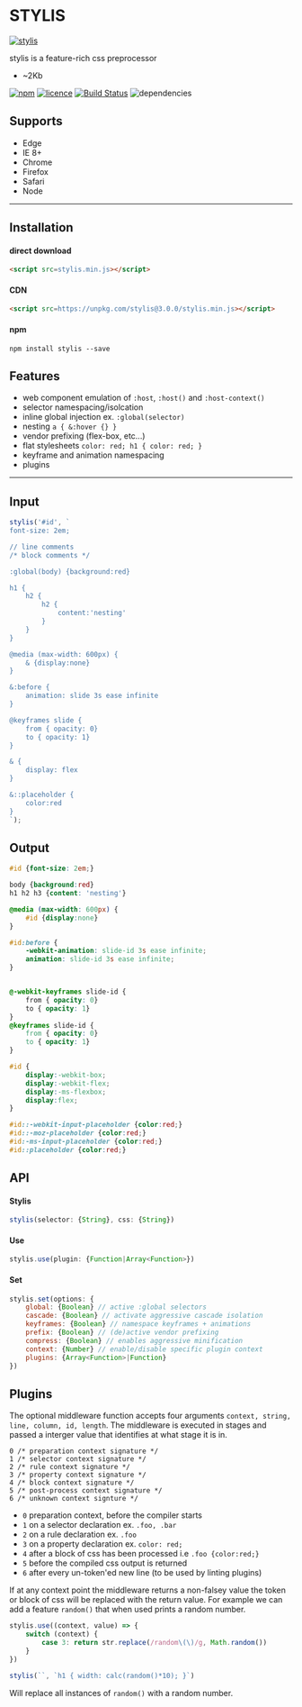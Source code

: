 # STYLIS

[![stylis](https://stylis.js.org/assets/logo.svg)](https://github.com/thysultan/stylis.js)

stylis is a feature-rich css preprocessor

- ~2Kb

[![npm](https://img.shields.io/npm/v/stylis.svg?style=flat)](https://www.npmjs.com/package/stylis) [![licence](https://img.shields.io/badge/licence-MIT-blue.svg?style=flat)](https://github.com/thysultan/stylis.js/blob/master/LICENSE.md) [![Build Status](https://semaphoreci.com/api/v1/thysultan/stylis-js/branches/master/shields_badge.svg)](https://semaphoreci.com/thysultan/stylis-js) ![dependencies](https://img.shields.io/badge/dependencies-none-green.svg?style=flat)

## Supports

* Edge
* IE 8+
* Chrome
* Firefox
* Safari
* Node

---

## Installation

#### direct download

```html
<script src=stylis.min.js></script>
```

#### CDN


```html
<script src=https://unpkg.com/stylis@3.0.0/stylis.min.js></script>
```

#### npm

```
npm install stylis --save
```

## Features

- web component emulation of `:host`, `:host()` and `:host-context()`
- selector namespacing/isolcation
- inline global injection ex. `:global(selector)`
- nesting `a { &:hover {} }`
- vendor prefixing (flex-box, etc...)
- flat stylesheets `color: red; h1 { color: red; }`
- keyframe and animation namespacing
- plugins

---

## Input

```javascript
stylis('#id', `
font-size: 2em;

// line comments
/* block comments */

:global(body) {background:red}

h1 {
	h2 {
		h2 {
			content:'nesting'
		}
	}
}

@media (max-width: 600px) {
	& {display:none}
}

&:before {
	animation: slide 3s ease infinite
}

@keyframes slide {
	from { opacity: 0}
	to { opacity: 1}
}

& {
	display: flex
}

&::placeholder {
	color:red
}
`);
```

## Output

```css
#id {font-size: 2em;}

body {background:red}
h1 h2 h3 {content: 'nesting'}

@media (max-width: 600px) {
	#id {display:none}
}

#id:before {
	-webkit-animation: slide-id 3s ease infinite;
	animation: slide-id 3s ease infinite;
}


@-webkit-keyframes slide-id {
	from { opacity: 0}
	to { opacity: 1}
}
@keyframes slide-id {
	from { opacity: 0}
	to { opacity: 1}
}

#id {
	display:-webkit-box;
	display:-webkit-flex;
	display:-ms-flexbox;
	display:flex;
}

#id::-webkit-input-placeholder {color:red;}
#id::-moz-placeholder {color:red;}
#id:-ms-input-placeholder {color:red;}
#id::placeholder {color:red;}
```

## API

#### Stylis

```javascript
stylis(selector: {String}, css: {String})
```

#### Use

```javascript
stylis.use(plugin: {Function|Array<Function>})
```

#### Set

```javascript
stylis.set(options: {
	global: {Boolean} // active :global selectors
	cascade: {Boolean} // activate aggressive cascade isolation
	keyframes: {Boolean} // namespace keyframes + animations
	prefix: {Boolean} // (de)active vendor prefixing
	compress: {Boolean} // enables aggressive minification
	context: {Number} // enable/disable specific plugin context
	plugins: {Array<Function>|Function}
})
```

## Plugins

The optional middleware function accepts four arguments `context, string, line, column, id, length`.
The middleware is executed in stages and passed a interger value that identifies at what stage it is in.

```
0 /* preparation context signature */
1 /* selector context signature */
2 /* rule context signature */
3 /* property context signature */
4 /* block context signature */
5 /* post-process context signature */
6 /* unknown context signture */
```

- `0` preparation context, before the compiler starts
- `1` on a selector declaration ex. `.foo, .bar`
- `2` on a rule declaration ex. `.foo`
- `3` on a property declaration ex. `color: red;`
- `4` after a block of css has been processed i.e `.foo {color:red;}`
- `5` before the compiled css output is returned
- `6` after every un-token'ed new line (to be used by linting plugins)

If at any context point the middleware returns a non-falsey value the token or block of css will be replaced with the return value. For example we can add a feature `random()` that when used prints a random number.

```javascript
stylis.use((context, value) => {
	switch (context) {
		case 3: return str.replace(/random\(\)/g, Math.random())
	}
})

stylis(``, `h1 { width: calc(random()*10); }`)
```

Will replace all instances of `random()` with a random number.
